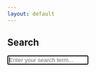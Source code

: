 ```yaml
---
layout: default
---
```


## Search


<script async src="https://cse.google.com/cse.js?cx=b0d7ff12adcb24b8f">
</script>

<div class="gcse-search"></div>


<div class="page-content">
        


<form onsubmit="return false;">
  <input type="input" id="search" class="search-input" placeholder="Enter your search term..." autofocus="" spellcheck="false" data-ms-editor="true">
</form>

<div id="results"></div>

